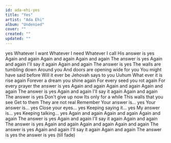 ```yaml
---
id: ada-ehi-yes
title: "Yes"
artist: "Ada Ehi"
album: "Undenied"
cover: ""
created: ""
updated: ""
---
```


yes
Whatever I want
Whatever I need
Whatever I call
His answer is yes
Again and again
Again and again
Again and again
The answer is yes
Again and again
I'll say it again
Again and again
The answer is yes
The walls are tumbling down
Around you
And doors are opening wide for you
You might have said before
Will it ever be
Jehovah says to you
Uuhum
What ever it is rise again
Forever a dream you shine again
For every seed you rot again
For every prayer the answer is yes
Again and again
Again and again
Again and again
The answer is yes
Again and again
I'll say it again
Again and again
The answer is yes
Don't give up now
Its only for a while
This walls that you see
Get to them
They are not real
Remember
Your answer is... yes
Your answer is... yes
Close your eyes... yes
Keeping saying it... yes
My answer is... yes
Keeping talking... yes
Again and again
Again and again
Again and again
The answer is yes
Again and again
I'll say it again
Again and again
The answer is yes
Again and again
Again and again
Again and again
The answer is yes
Again and again
I'll say it again
Again and again
The answer is yes
the answer is yes (till fade)